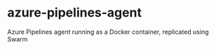 # azure-pipelines-agent
Azure Pipelines agent running as a Docker container, replicated using Swarm
